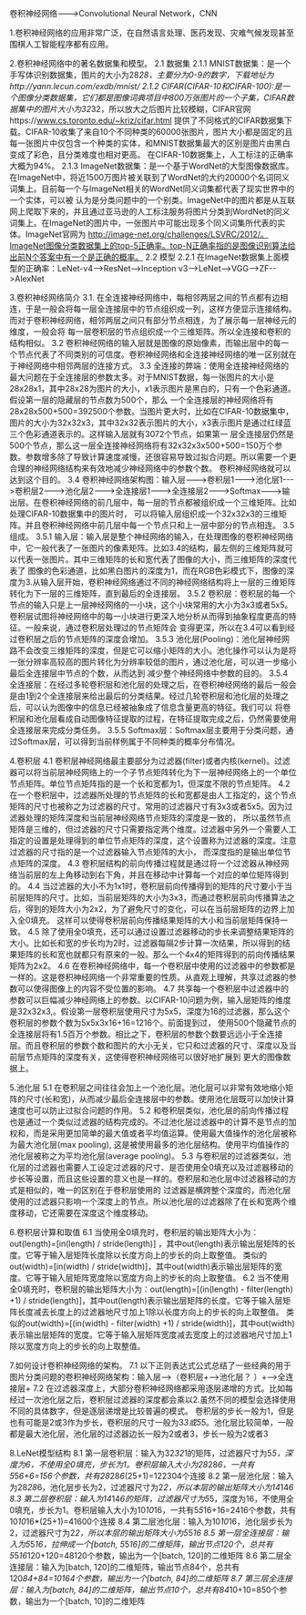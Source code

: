 卷积神经网络--->Convolutional Neural Network，CNN

1.卷积神经网络的应用非常广泛，在自然语言处理、医药发现、灾难气候发现甚至围棋人工智能程序都有应用。

2.卷积神经网络中的著名数据集和模型。
2.1 数据集
2.1.1 MNIST数据集：是一个手写体识别数据集，图片的大小为28*28，主要分为0-9的数字，下载地址为http://yann.lecun.com/exdb/mnist/
2.1.2 CIFAR(CIFAR-10和CIFAR-100):是一个图像分类数据集，它们都是图像词典项目中800万张图片的一个子集，CIFAR数据集中的图片大小为32*32，所以放大之后图片比较模糊，CIFAR官网https://www.cs.toronto.edu/~kriz/cifar.html
提供了不同格式的CIFAR数据集下载。CIFAR-10收集了来自10个不同种类的60000张图片，图片大小都是固定的且每一张图片中仅包含一个种类的实体，和MNIST数据集最大的区别是图片由黑白变成了彩色，且分类难度也相对更高。
在CIFAR-10数据集上，人工标注的正确率大概为94%。
2.1.3 ImageNet数据集：是一个基于WordNet的大型图像数据库。在ImageNet中，将近1500万图片被关联到了WordNet的大约20000个名词同义词集上。目前每一个与ImageNet相关的WordNet同义词集都代表了现实世界中的一个实体，可以被
认为是分类问题中的一个别类。ImageNet中的图片都是从互联网上爬取下来的，并且通过亚马逊的人工标注服务将图片分类到WordNet的同义词集上。在ImageNet的图片中，一张图片中可能出现多个同义词集所代表的实体。ImageNet官网为
http://image-net.org/challenges/LSVRC/2012/。ImageNet图像分类数据集上的top-5正确率。top-N正确率指的是图像识别算法给出前N个答案中有一个是正确的概率。
2.2 模型
2.2.1 在ImageNet数据集上面模型的正确率：LeNet-v4-->ResNet-->Inception v3-->LeNet-->VGG-->ZF-->AlexNet

3.卷积神经网络简介
3.1. 在全连接神经网络中，每相邻两层之间的节点都有边相连，于是一般会将每一层全连接层中的节点组织成一列，这样方便显示连接结构。而对于卷积神经网络，相邻两层之间只有部分节点相连，为了展示每一层神经元的维度，一般会将
每一层卷积层的节点组织成一个三维矩阵。所以全连接和卷积的结构相似。
3.2 卷积神经网络的输入层就是图像的原始像素，而输出层中的每一个节点代表了不同类别的可信度。卷积神经网络和全连接神经网络的唯一区别就在于神经网络中相邻两层的连接方式。
3.3 全连接的弊端：使用全连接神经网络的最大问题在于全连接层的参数太多。对于MNIST数据，每一张图片的大小是28x28x1，其中28x28为图片的大小，x1表示图片是黑白的，只有一个色彩通道。假设第一层的隐藏层的节点数为500个，那么
一个全连接层的神经网络将有28x28x500+500=392500个参数。当图片更大时，比如在CIFAR-10数据集中，图片的大小为32x32x3，其中32x32表示图片的大小，x3表示图片是通过红绿蓝三个色彩通道表示的。这样输入层就有3072个节点，如果第一
层全连接层仍然是500个节点，那么这一层全连接神经网络将有32x32x3x500+500=150万个参数。参数增多除了导致计算速度减慢，还很容易导致过拟合问题。所以需要一个更合理的神经网络结构来有效地减少神经网络中的参数个数。
卷积神经网络就可以达到这个目的。
3.4 卷积神经网络架构图：输入层--->卷积层1--->池化层1--->卷积层2--->池化层2--->全连接层1--->全连接层2--->Softmax--->输出层。在卷积神经网络的前几层中，每一层的节点都被组织成一个三维矩阵。比如处理CIFAR-10数据集中的图片时，
可以将输入层组织成一个32x32x3的三维矩阵。并且卷积神经网络中前几层中每一个节点只和上一层中部分的节点相连。
3.5 组成。
3.5.1 输入层：输入层是整个神经网络的输入，在处理图像的卷积神经网络中，它一般代表了一张图片的像素矩阵。比如3.4的结构，最左侧的三维矩阵就可以代表一张图片。其中三维矩阵的长和宽代表了图像的大小，而三维矩阵的深度代表了
图像的色彩通道，比如黑白图片的深度为1，而在RGB色彩模式下，图像的深度为3.从输入层开始，卷积神经网络通过不同的神经网络结构将上一层的三维矩阵转化为下一层的三维矩阵，直到最后的全连接层。
3.5.2 卷积层：卷积层的每一个节点的输入只是上一层神经网络的一小块，这个小块常用的大小为3x3或者5x5。卷积层试图将神经网络中的每一小块进行更深入地分析从而得到抽象程度更高的特征。一般来说，通过卷积层处理过的节点矩阵会
变得更深，所以在3.4可以看到经过卷积层之后的节点矩阵的深度会增加。
3.5.3 池化层(Pooling)：池化层神经网路不会改变三维矩阵的深度，但是它可以缩小矩阵的大小。池化操作可以认为是将一张分辨率高较高的图片转化为分辨率较低的图片，通过池化层，可以进一步缩小最后全连接层中节点的个数，从而达到
减少整个神经网络中参数的目的。
3.5.4 全连接层：在经过多轮卷积层和池化层的处理之后，在卷积神经网络的最后一般会是由1到2个全连接层来给出最后的分类结果。经过几轮卷积层和池化层的处理之后，可以认为图像中的信息已经被抽象成了信息含量更高的特征。我们可以
将卷积层和池化层看成自动图像特征提取的过程，在特征提取完成之后，仍然需要使用全连接层来完成分类任务。
3.5.5 Softmax层：Softmax层主要用于分类问题，通过Softmax层，可以得到当前样例属于不同种类的概率分布情况。

4.卷积层
4.1 卷积层神经网络最主要部分为过滤器(filter)或者内核(kernel)。过滤器可以将当前层神经网络上的一个子节点矩阵转化为下一层神经网络上的一个单位节点矩阵。单位节点矩阵指的是一个长和宽都为1，但深度不限的节点矩阵。
4.2 在一个卷积层中，过滤器所处理的节点矩阵的长和宽都是由人工指定的，这个节点矩阵的尺寸也被称之为过滤器的尺寸。常用的过滤器尺寸有3x3或者5x5。因为过滤器处理的矩阵深度和当前层神经网络节点矩阵的深度是一致的，
所以虽然节点矩阵是三维的，但过滤器的尺寸只需要指定两个维度。过滤器中另外一个需要人工指定的设置是处理得到的单位节点矩阵的深度，这个设置称为过滤器的深度。注意过滤器的尺寸指的是一个过滤器输入节点矩阵的大小，
而深度指的是输出单位节点矩阵的深度。
4.3 卷积层结构的前向传播过程就是通过将一个过滤器从神经网络当前层的左上角移动到右下角，并且在移动中计算每一个对应的单位矩阵得到的。
4.4 当过滤器的大小不为1x1时，卷积层前向传播得到的矩阵的尺寸要小于当前层矩阵的尺寸。比如，当前层矩阵的大小为3x3，而通过卷积层前向传播算法之后，得到的矩阵大小为2x2，为了避免尺寸的变化，可以在当前层矩阵的边界上加入全0填充。
这样可以使得卷积层前向传播结果矩阵的大小和当前层矩阵保持一致。
4.5 除了使用全0填充，还可以通过设置过滤器移动的步长来调整结果矩阵的大小。比如长和宽的步长均为2时，过滤器每隔2步计算一次结果，所以得到的结果矩阵的长和宽也就都只有原来的一般。那么一个4x4的矩阵得到的前向传播结果矩阵为2x2。
4.6 在卷积神经网络中，每一个卷积层中使用的过滤器中的参数都是一样的。这是卷积神经网络一个非常重要的性质。从直观上理解，共享过滤器的参数可以使得图像上的内容不受位置的影响。
4.7 共享每一个卷积层中过滤器中的参数可以巨幅减少神经网络上的参数。以CIFAR-10问题为例，输入层矩阵的维度是32x32x3,。假设第一层卷积层使用尺寸为5x5，深度为16的过滤器，那么这个卷积层的参数个数为5x5x3x16+16=1216个。前面提到过，
使用500个隐藏节点的全连接层将有1.5百万个参数。相比之下，卷积层的参数个数要远远小于全连接层。而且卷积层的参数个数和图片的大小无关，它只和过滤器的尺寸、深度以及当前层节点矩阵的深度有关，这使得卷积神经网络可以很好地扩展到
更大的图像数据上。

5.池化层
5.1 在卷积层之间往往会加上一个池化层。池化层可以非常有效地缩小矩阵的尺寸(长和宽)，从而减少最后全连接层中的参数。使用池化层既可以加快计算速度也可以防止过拟合问题的作用。
5.2 和卷积层类似，池化层的前向传播过程也是通过一个类似过滤器的结构完成的。不过池化层过滤器中的计算不是节点的加权和，而是采用更加简单的最大值或者平均值运算。使用最大值操作的池化层被称为最大池化层(max pooling),
这是被使用最多的池化层结构。使用平均值操作的池化层被称之为平均池化层(average pooling)。
5.3 与卷积层的过滤器类似，池化层的过滤器也需要人工设定过滤器的尺寸、是否使用全0填充以及过滤器移动的步长等设置，而且这些设置的意义也是一样的。卷积层和池化层中过滤器移动的方式是相似的，唯一的区别在于卷积层使用的
过滤器是横跨整个深度的，而池化层使用的过滤器只影响一个深度上的节点。所以池化层的过滤器除了在长和宽两个维度移动，它还需要在深度这个维度移动。

6.卷积层计算和取值
6.1 当使用全0填充时，卷积层的输出矩阵大小为：out(length)=[in(length) / stride(length)] ，其中out(length)表示输出层矩阵的长度。它等于输入层矩阵长度除以长度方向上的步长的向上取整值。
类似的out(width)=[in(width) / stride(width)]，其中out(width)表示输出层矩阵的宽度。它等于输入层矩阵宽度除以宽度方向上的步长的向上取整值。
6.2 当不使用全0填充时，卷积层的输出矩阵大小为：out(length)=[(in(length) - filter(length) +1) / stride(length)]，其中out(length)表示输出层矩阵的长度。它等于输入层矩阵长度减去长度上的过滤器地尺寸加上1除以长度方向上的步长的向上取整值。
类似的out(width)=[(in(width) - filter(width) +1) / stride(width)]，其中out(width)表示输出层矩阵的宽度。它等于输入层矩阵宽度减去宽度上的过滤器地尺寸加上1除以宽度方向上的步长的向上取整值。

7.如何设计卷积神经网络的架构。
7.1 以下正则表达式公式总结了一些经典的用于图片分类问题的卷积神经网络架构：输入层-->（卷积层+-->池化层？ ）+-->全连接层+
7.2 在过滤器深度上，大部分卷积神经网络都采用逐层递增的方式。比如每经过一次池化层之后，卷积层过滤器的深度都会乘以2.虽然不同的模型会选择使用不同的具体数字，但是逐层递增是比较普遍的模式。
卷积层的步长一般为1，但是也有可能是2或3作为步长，卷积层的尺寸一般为3*3或5*5。池化层比较简单，一般都是最大池化层，池化层的过滤器边长一般为2或者3，步长一般为2或者3

8.LeNet模型结构
8.1 第一层卷积层：输入为32*32*1的矩阵，过滤器尺寸为5*5，深度为6，不使用全0填充，步长为1。卷积层输入大小为28*28*6，一共有5*5*6+6=156个参数，共有28*28*6*(25+1)=122304个连接
8.2 第一层池化层：输入为28*28*6，池化层步长为2，过滤器尺寸为2*2，所以本层的输出矩阵大小为14*14*6
8.3 第二层卷积层：输入为14*14*6的矩阵，过滤器尺寸为5*5，深度为16，不使用全0填充，步长为1。卷积层输入大小为10*10*16，一共有5*5*16+16=2416个参数，共有10*10*16*(25+1)=41600个连接
8.4 第二层池化层：输入为10*10*16，池化层步长为2，过滤器尺寸为2*2，所以本层的输出矩阵大小为5*5*16
8.5 第一层全连接层：输入为5*5*16，拉伸成一个[batch, 5*5*16]的二维矩阵，输出节点120个，总共有5*5*16*120+120=48120个参数，输出为一个[batch, 120]的二维矩阵
8.6 第二层全连接层：输入为[batch, 120]的二维矩阵，输出节点84个，总共有120*84+84=10164个参数，输出为一个[batch, 84]的二维矩阵
8.7 第三层全连接层：输入为[batch, 84]的二维矩阵，输出节点10个，总共有84*10+10=850个参数，输出为一个[batch, 10]的二维矩阵
